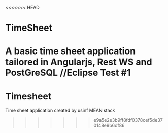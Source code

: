 <<<<<<< HEAD
# TimeSheet
A basic time sheet application tailored in Angularjs, Rest WS and PostGreSQL
//Eclipse Test #1
=======
# Timesheet
Time sheet application created by usinf MEAN stack
>>>>>>> e9a5e2e3b9ff8fdf0378cef5de370148e9b6df86
